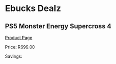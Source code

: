 
# Ebucks Dealz
## PS5 Monster Energy Supercross 4
[Product Page](https://www.ebucks.com/web/shop/productSelected.do?prodId=1149769848&catId=1233325618)

Price: R699.00

Savings: 


	